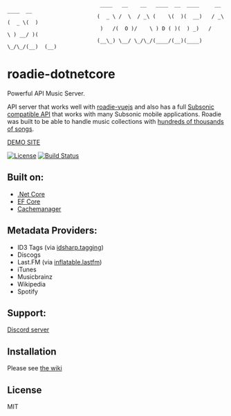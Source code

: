 

                                  ____   __    __   ____  __  ____     __   ____  __  
                                 (  _ \ /  \  / _\ (    \(  )(  __)   / _\ (  _ \(  ) 
                                  )   /(  O )/    \ ) D ( )(  ) _)   /    \ ) __/ )(  
                                 (__\_) \__/ \_/\_/(____/(__)(____)  \_/\_/(__)  (__) 


 
roadie-dotnetcore
======
Powerful API Music Server.

API server that works well with [roadie-vuejs](https://github.com/sphildreth/roadie-vuejs) and also has a full [Subsonic compatible API](http://www.subsonic.org/pages/apps.jsp) that works with many Subsonic mobile applications. Roadie was built to be able to handle music collections with [hundreds of thousands of songs](http://www.redferret.net/?page_id=38781).

[DEMO SITE](https://www.roadie.rocks/)

[![License](https://img.shields.io/badge/License-MIT-blue.svg)](https://opensource.org/licenses/MIT)
[![Build Status](https://travis-ci.org/sphildreth/roadie-dotnetcore.svg?branch=master)](https://travis-ci.org/sphildreth/roadie-dotnetcore)

Built on:
---------
* [.Net Core](https://docs.microsoft.com/en-us/dotnet/core/)
* [EF Core](https://docs.microsoft.com/en-us/ef/core/)
* [Cachemanager](http://cachemanager.michaco.net/)

Metadata Providers:
---------
* ID3 Tags (via [idsharp.tagging](https://github.com/RandallFlagg/IdSharpCore))
* Discogs
* Last.FM (via [inflatable.lastfm](https://github.com/inflatablefriends/lastfm))
* iTunes
* Musicbrainz
* Wikipedia
* Spotify

Support:
------------
[Discord server](https://discord.gg/pZyznJN)

Installation
------------
Please see [the wiki](https://github.com/sphildreth/roadie-dotnetcore/wiki)

License
-------
MIT

